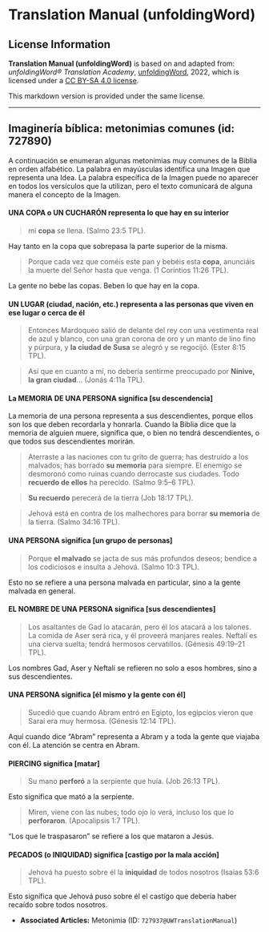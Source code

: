 # Translation Manual (unfoldingWord)

## License Information

**Translation Manual (unfoldingWord)** is based on and adapted from: _unfoldingWord® Translation Academy_, [unfoldingWord](https://unfoldingword.org/utw), 2022, which is licensed under a [CC BY-SA 4.0 license](https://creativecommons.org/licenses/by-sa/4.0/legalcode.en).

This markdown version is provided under the same license.



--------------------------------

## Imaginería bíblica: metonimias comunes (id: 727890)

A continuación se enumeran algunas metonimias muy comunes de la Biblia en orden alfabético. La palabra en mayúsculas identifica una Imagen que representa una Idea. La palabra específica de la Imagen puede no aparecer en todos los versículos que la utilizan, pero el texto comunicará de alguna manera el concepto de la Imagen.

#### UNA COPA o UN CUCHARÓN representa lo que hay en su interior

> mi **copa** se llena. (Salmo 23:5 TPL).

Hay tanto en la copa que sobrepasa la parte superior de la misma.

> Porque cada vez que coméis este pan y bebéis esta **copa**, anunciáis la muerte del Señor hasta que venga. (1 Corintios 11:26 TPL).

La gente no bebe las copas. Beben lo que hay en la copa.

#### UN LUGAR (ciudad, nación, etc.) representa a las personas que viven en ese lugar o cerca de él

> Entonces Mardoqueo salió de delante del rey con una vestimenta real de azul y blanco, con una gran corona de oro y un manto de lino fino y púrpura, y **la ciudad de Susa** se alegró y se regocijó. (Ester 8:15 TPL).

> Así que en cuanto a mí, no debería sentirme preocupado por **Nínive, la gran ciudad**... (Jonás 4:11a TPL).

#### La MEMORIA DE UNA PERSONA significa \[su descendencia]

La memoria de una persona representa a sus descendientes, porque ellos son los que deben recordarla y honrarla. Cuando la Biblia dice que la memoria de alguien muere, significa que, o bien no tendrá descendientes, o que todos sus descendientes morirán.

> Aterraste a las naciones con tu grito de guerra; has destruido a los malvados; has borrado **su memoria** para siempre. El enemigo se desmoronó como ruinas cuando derrocaste sus ciudades. Todo **recuerdo de ellos** ha perecido. (Salmo 9:5–6 TPL).

> **Su recuerdo** perecerá de la tierra (Job 18:17 TPL).

> Jehová está en contra de los malhechores para borrar **su memoria** de la tierra. (Salmo 34:16 TPL).

#### UNA PERSONA significa \[un grupo de personas]

> Porque **el malvado** se jacta de sus más profundos deseos; bendice a los codiciosos e insulta a Jehová. (Salmo 10:3 TPL).

Esto no se refiere a una persona malvada en particular, sino a la gente malvada en general.

#### EL NOMBRE DE UNA PERSONA significa \[sus descendientes]

> Los asaltantes de Gad lo atacarán, pero él los atacará a los talones. La comida de Aser será rica, y él proveerá manjares reales. Neftalí es una cierva suelta; tendrá hermosos cervatillos. (Génesis 49:19–21 TPL).

Los nombres Gad, Aser y Neftalí se refieren no solo a esos hombres, sino a sus descendientes.

#### UNA PERSONA significa \[él mismo y la gente con él]

> Sucedió que cuando Abram entró en Egipto, los egipcios vieron que Sarai era muy hermosa. (Génesis 12:14 TPL).

Aquí cuando dice “Abram” representa a Abram y a toda la gente que viajaba con él. La atención se centra en Abram.

#### PIERCING significa \[matar]

> Su mano **perforó** a la serpiente que huía. (Job 26:13 TPL).

Esto significa que mató a la serpiente.

> Miren, viene con las nubes; todo ojo lo verá, incluso los que lo **perforaron**. (Apocalipsis 1:7 TPL).

“Los que le traspasaron” se refiere a los que mataron a Jesús.

#### PECADOS (o INIQUIDAD) significa \[castigo por la mala acción]

> Jehová ha puesto sobre él la **iniquidad** de todos nosotros (Isaías 53:6 TPL).

Esto significa que Jehová puso sobre él el castigo que debería haber recaído sobre todos nosotros.

* **Associated Articles:** Metonimia (ID: `727937@UWTranslationManual`)

